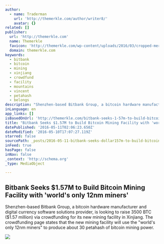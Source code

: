 ```yaml
---
author:
  - name: Traderman
    url: 'http://themerkle.com/author/writer8/'
    avatar: {}
related: []
publisher:
  url: 'http://themerkle.com'
  name: Themerkle
  favicon: 'http://themerkle.com/wp-content/uploads/2016/03/cropped-merkle-white-1-192x192.png'
  domain: themerkle.com
keywords:
  - bitbank
  - bitcoin
  - mining
  - xinjiang
  - crowdfund
  - facility
  - mountains
  - vincent
  - petahash
  - belongs
description: "Shenzhen-based Bitbank Group, a bitcoin hardware manufacturer and digital currency software solutions provider, is looking to raise 3500 BTC ($1.57 million) via crowdfunding for its new mining facility in Xinjiang. The crowdfunding page states that the new mining facility will use the \"world's only 12nm miners\" to produce about 30 petahash of bitcoin mining power."
inLanguage: en
app_links: []
isBasedOnUrl: 'http://themerkle.com/bitbank-seeks-1-57m-to-build-bitcoin-mining-facility-with-worlds-only-12nm-miners/'
title: "Bitbank Seeks $1.57M to Build Bitcoin Mining Facility with 'world's only 12nm miners'"
datePublished: '2016-05-11T02:06:23.650Z'
dateModified: '2016-05-10T17:07:27.119Z'
starred: false
sourcePath: _posts/2016-05-11-bitbank-seeks-dollar157m-to-build-bitcoin-mining-facility-with.md
inFeed: true
hasPage: false
inNav: false
_context: 'http://schema.org'
_type: MediaObject

---
```

<article style=""><h1>Bitbank Seeks $1.57M to Build Bitcoin Mining Facility with 'world's only 12nm miners'</h1><p>Shenzhen-based Bitbank Group, a bitcoin hardware manufacturer and digital currency software solutions provider, is looking to raise 3500 BTC ($1.57 million) via crowdfunding for its new mining facility in Xinjiang. The crowdfunding page states that the new mining facility will use the "world's only 12nm miners" to produce about 30 petahash of bitcoin mining power.</p><img src="http://themerkle.com/wp-content/uploads/2016/05/bitbank.png" /></article>